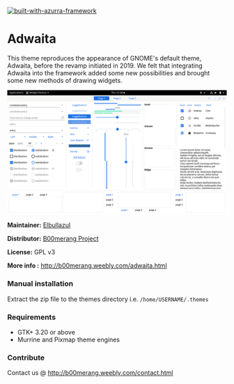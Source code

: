 [![built-with-azurra-framework](https://github.com/Elbullazul/Azurra_framework/raw/assets/azurra_framework_smaller.png)](https://github.com/Elbullazul/Azurra_framework)

# Adwaita
This theme reproduces the appearance of GNOME's default theme, Adwaita, before the revamp initiated in 2019. We felt that integrating Adwaita into the framework added some new possibilities and brought some new methods of drawing widgets.

![adwaita-3.24](https://github.com/B00merang-Project/gallery/raw/master/Android%209%20Pie%20(4).png)

**Maintainer:** [Elbullazul](https://github.com/elbullazul)

**Distributor:** [B00merang Project](https://github.com/B00merang-Project)

**License:** GPL v3

**More info :** http://b00merang.weebly.com/adwaita.html

### Manual installation

Extract the zip file to the themes directory i.e. `/home/USERNAME/.themes`

### Requirements

- GTK+ 3.20 or above
- Murrine and Pixmap theme engines

### Contribute

Contact us @ http://b00merang.weebly.com/contact.html
